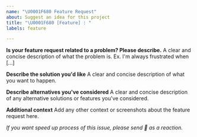 ```yaml
---
name: "\U0001F680 Feature Request"
about: Suggest an idea for this project
title: "\U0001F680 [Feature] : "
labels: feature

---
```


**Is your feature request related to a problem? Please describe.**
A clear and concise description of what the problem is. Ex. I'm always frustrated when [...]

**Describe the solution you'd like**
A clear and concise description of what you want to happen.

**Describe alternatives you've considered**
A clear and concise description of any alternative solutions or features you've considered.

**Additional context**
Add any other context or screenshots about the feature request here.

_If you want speed up process of this issue, please send 🚀 as a reaction._